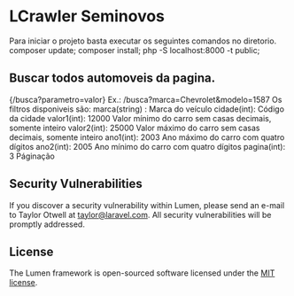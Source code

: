 # LCrawler Seminovos
Para iniciar o projeto basta executar os seguintes comandos no diretorio.
composer update;
composer install;
php -S localhost:8000 -t public;

## Buscar todos automoveis da pagina.
{/busca?parametro=valor}
Ex.: /busca?marca=Chevrolet&modelo=1587
Os filtros disponiveis são:
marca(string) : 	Marca do veículo
cidade(int):  Código da cidade
valor1(int): 	12000	Valor mínimo do carro sem casas decimais, somente inteiro
valor2(int):		25000	Valor máximo do carro sem casas decimais, somente inteiro
ano1(int):		2003	Ano máximo do carro com quatro dígitos
ano2(int):		2005	Ano mínimo do carro com quatro dígitos
pagina(int):		3	Páginação

## Security Vulnerabilities

If you discover a security vulnerability within Lumen, please send an e-mail to Taylor Otwell at taylor@laravel.com. All security vulnerabilities will be promptly addressed.

## License

The Lumen framework is open-sourced software licensed under the [MIT license](https://opensource.org/licenses/MIT).

